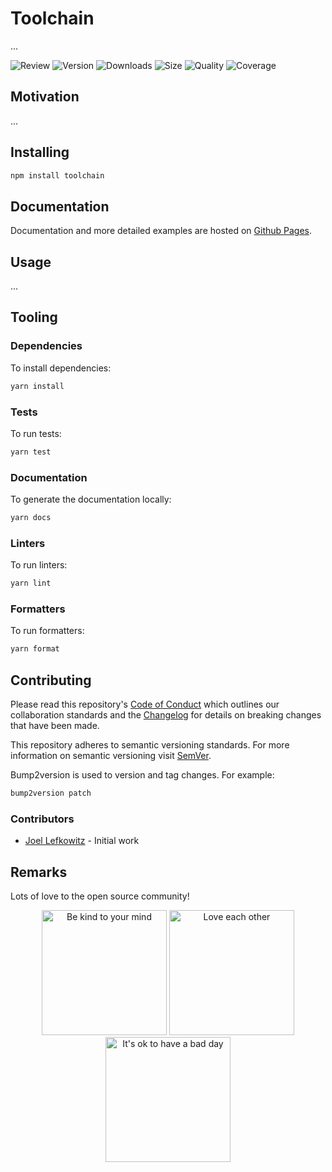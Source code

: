 # Toolchain

...

![Review](https://img.shields.io/github/actions/workflow/status/JoelLefkowitz/toolchain/review.yaml)
![Version](https://img.shields.io/npm/v/toolchain)
![Downloads](https://img.shields.io/npm/dw/toolchain)
![Size](https://img.shields.io/bundlephobia/min/toolchain)
![Quality](https://img.shields.io/codacy/grade/...)
![Coverage](https://img.shields.io/codacy/coverage/...)

## Motivation

...

## Installing

```bash
npm install toolchain
```

## Documentation

Documentation and more detailed examples are hosted on [Github Pages](https://joellefkowitz.github.io/toolchain).

## Usage

...

## Tooling

### Dependencies

To install dependencies:

```bash
yarn install
```

### Tests

To run tests:

```bash
yarn test
```

### Documentation

To generate the documentation locally:

```bash
yarn docs
```

### Linters

To run linters:

```bash
yarn lint
```

### Formatters

To run formatters:

```bash
yarn format
```

## Contributing

Please read this repository's [Code of Conduct](CODE_OF_CONDUCT.md) which outlines our collaboration standards and the [Changelog](CHANGELOG.md) for details on breaking changes that have been made.

This repository adheres to semantic versioning standards. For more information on semantic versioning visit [SemVer](https://semver.org).

Bump2version is used to version and tag changes. For example:

```bash
bump2version patch
```

### Contributors

- [Joel Lefkowitz](https://github.com/joellefkowitz) - Initial work

## Remarks

Lots of love to the open source community!

<div align='center'>
    <img width=200 height=200 src='https://media.giphy.com/media/osAcIGTSyeovPq6Xph/giphy.gif' alt='Be kind to your mind' />
    <img width=200 height=200 src='https://media.giphy.com/media/KEAAbQ5clGWJwuJuZB/giphy.gif' alt='Love each other' />
    <img width=200 height=200 src='https://media.giphy.com/media/WRWykrFkxJA6JJuTvc/giphy.gif' alt="It's ok to have a bad day" />
</div>
